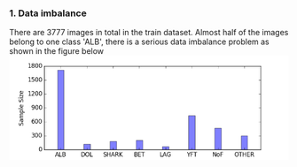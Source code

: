 ### 1. Data imbalance

There are 3777 images in total in the train dataset. Almost half of the images belong to one class 'ALB', there is a serious data imbalance problem as shown in the figure below ![Train_data_sample_size](https://github.com/materdd/Nature-Conservancy-Fisheries-Monitoring/blob/master/figures/Train_data_sample_size.png)